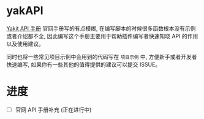 # yakAPI

[Yakit API 手册](https://yaklang.io/api-manual/intro) 官网手册写的有点模糊, 在编写脚本的时候很多函数根本没有示例或者介绍都不全, 因此编写这个手册主要用于帮助插件编写者快速知晓 API 的作用以及使用建议。

同时也将一些常见项目示例中会用到的代码写在 `项目示例` 中, 方便新手或者开发者快速编写, 如果你有一些其他的值得提供的建议可以提交 ISSUE。

# 进度
- [ ] 官网 API 手册补充 (正在进行中)